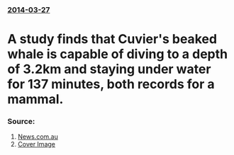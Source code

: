 ### [2014-03-27](/news/2014/03/27/index.md)

# A study finds that Cuvier's beaked whale is capable of diving to a depth of 3.2km and staying under water for 137 minutes, both records for a mammal. 




### Source:

1. [News.com.au](http://www.news.com.au/world/breaking-news/whale-sets-new-mammal-depth-record/story-e6frfkui-1226867101141)
1. [Cover Image](http://resources.news.com.au/cs/newscomau/images/placeholders/story-thumb-large.jpg)
